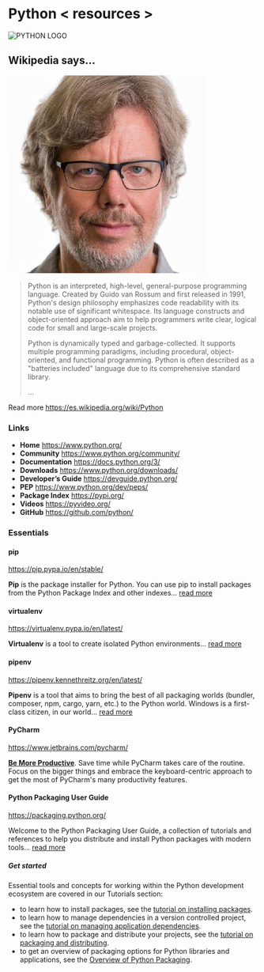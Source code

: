 # Python < resources >

![PYTHON LOGO](https://upload.wikimedia.org/wikipedia/commons/c/c3/Python-logo-notext.svg)

## Wikipedia says...

![Guido van Rossum](/doc/assets/guido_van_rossum.jpg)

> Python is an interpreted, high-level, general-purpose programming language. Created by Guido van Rossum and first released in 1991, Python's design philosophy emphasizes code readability with its notable use of significant whitespace. Its language constructs and object-oriented approach aim to help programmers write clear, logical code for small and large-scale projects.
>
> Python is dynamically typed and garbage-collected. It supports multiple programming paradigms, including procedural, object-oriented, and functional programming. Python is often described as a "batteries included" language due to its comprehensive standard library.
>
> ...

Read more https://es.wikipedia.org/wiki/Python

### Links

* **Home** https://www.python.org/
* **Community** https://www.python.org/community/
* **Documentation** https://docs.python.org/3/
* **Downloads** https://www.python.org/downloads/
* **Developer’s Guide** https://devguide.python.org/
* **PEP** https://www.python.org/dev/peps/
* **Package Index** https://pypi.org/
* **Videos** https://pyvideo.org/
* **GitHub** https://github.com/python/

### Essentials

#### pip

https://pip.pypa.io/en/stable/

**Pip** is the package installer for Python. You can use pip to install packages from the Python Package Index and other indexes... [read more][1]

#### virtualenv

https://virtualenv.pypa.io/en/latest/

**Virtualenv** is a tool to create isolated Python environments... [read more][2]

#### pipenv

https://pipenv.kennethreitz.org/en/latest/

**Pipenv** is a tool that aims to bring the best of all packaging worlds (bundler, composer, npm, cargo, yarn, etc.) to the Python world. Windows is a first-class citizen, in our world... [read more][3]

#### PyCharm

https://www.jetbrains.com/pycharm/

[**Be More Productive**][5]. Save time while PyCharm takes care of the routine. Focus on the bigger things and embrace the keyboard-centric approach to get the most of PyCharm's many productivity features.

#### Python Packaging User Guide

https://packaging.python.org/

Welcome to the Python Packaging User Guide, a collection of tutorials and references to help you distribute and install Python packages with modern tools... [read more][4]

##### Get started

Essential tools and concepts for working within the Python development ecosystem are covered in our Tutorials section:

* to learn how to install packages, see the [tutorial on installing packages][6].
* to learn how to manage dependencies in a version controlled project, see the [tutorial on managing application dependencies][7].
* to learn how to package and distribute your projects, see the [tutorial on packaging and distributing][8].
* to get an overview of packaging options for Python libraries and applications, see the [Overview of Python Packaging][9].

[1]: https://pip.pypa.io/en/stable/
[2]: https://virtualenv.pypa.io/en/latest/
[3]: https://pipenv.kennethreitz.org/en/latest/
[4]: https://packaging.python.org/
[5]: https://www.jetbrains.com/pycharm/download/
[6]: https://packaging.python.org/tutorials/installing-packages/
[7]: https://packaging.python.org/tutorials/managing-dependencies/
[8]: https://packaging.python.org/tutorials/packaging-projects/
[9]: https://packaging.python.org/overview/
